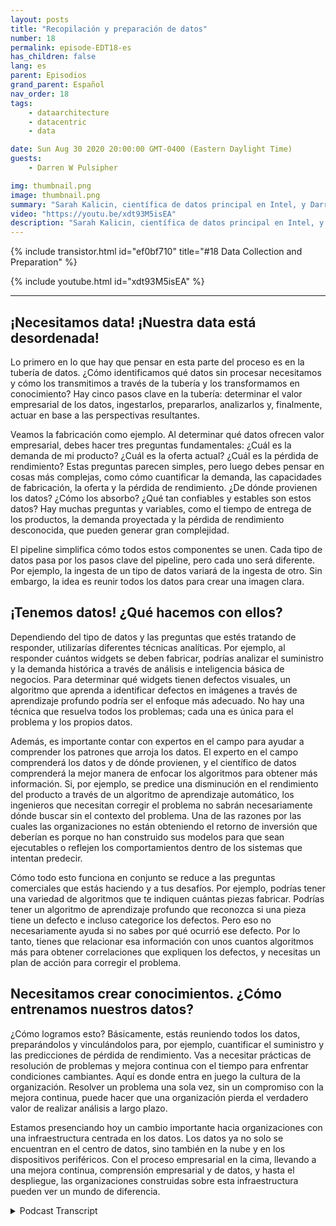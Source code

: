 ```yaml
---
layout: posts
title: "Recopilación y preparación de datos"
number: 18
permalink: episode-EDT18-es
has_children: false
lang: es
parent: Episodios
grand_parent: Español
nav_order: 18
tags:
    - dataarchitecture
    - datacentric
    - data

date: Sun Aug 30 2020 20:00:00 GMT-0400 (Eastern Daylight Time)
guests:
    - Darren W Pulsipher

img: thumbnail.png
image: thumbnail.png
summary: "Sarah Kalicin, científica de datos principal en Intel, y Darren Pulsipher, arquitecto principal de soluciones en el sector público en Intel, hablan sobre el proceso y los beneficios de la recopilación y preparación de datos al convertirse en una organización centrada en los datos. Este es el segundo paso en el camino para convertirse en una organización centrada en los datos."
video: "https://youtu.be/xdt93M5isEA"
description: "Sarah Kalicin, científica de datos principal en Intel, y Darren Pulsipher, arquitecto principal de soluciones en el sector público en Intel, hablan sobre el proceso y los beneficios de la recopilación y preparación de datos al convertirse en una organización centrada en los datos. Este es el segundo paso en el camino para convertirse en una organización centrada en los datos."
---
```


<div>
{% include transistor.html id="ef0bf710" title="#18 Data Collection and Preparation" %}

{% include youtube.html id="xdt93M5isEA" %}
</div>

---

## ¡Necesitamos data! ¡Nuestra data está desordenada!

Lo primero en lo que hay que pensar en esta parte del proceso es en la tubería de datos. ¿Cómo identificamos qué datos sin procesar necesitamos y cómo los transmitimos a través de la tubería y los transformamos en conocimiento? Hay cinco pasos clave en la tubería: determinar el valor empresarial de los datos, ingestarlos, prepararlos, analizarlos y, finalmente, actuar en base a las perspectivas resultantes.

Veamos la fabricación como ejemplo. Al determinar qué datos ofrecen valor empresarial, debes hacer tres preguntas fundamentales: ¿Cuál es la demanda de mi producto? ¿Cuál es la oferta actual? ¿Cuál es la pérdida de rendimiento? Estas preguntas parecen simples, pero luego debes pensar en cosas más complejas, como cómo cuantificar la demanda, las capacidades de fabricación, la oferta y la pérdida de rendimiento. ¿De dónde provienen los datos? ¿Cómo los absorbo? ¿Qué tan confiables y estables son estos datos? Hay muchas preguntas y variables, como el tiempo de entrega de los productos, la demanda proyectada y la pérdida de rendimiento desconocida, que pueden generar gran complejidad.

El pipeline simplifica cómo todos estos componentes se unen. Cada tipo de datos pasa por los pasos clave del pipeline, pero cada uno será diferente. Por ejemplo, la ingesta de un tipo de datos variará de la ingesta de otro. Sin embargo, la idea es reunir todos los datos para crear una imagen clara.

## ¡Tenemos datos! ¿Qué hacemos con ellos?

Dependiendo del tipo de datos y las preguntas que estés tratando de responder, utilizarías diferentes técnicas analíticas. Por ejemplo, al responder cuántos widgets se deben fabricar, podrías analizar el suministro y la demanda histórica a través de análisis e inteligencia básica de negocios. Para determinar qué widgets tienen defectos visuales, un algoritmo que aprenda a identificar defectos en imágenes a través de aprendizaje profundo podría ser el enfoque más adecuado. No hay una técnica que resuelva todos los problemas; cada una es única para el problema y los propios datos.

Además, es importante contar con expertos en el campo para ayudar a comprender los patrones que arroja los datos. El experto en el campo comprenderá los datos y de dónde provienen, y el científico de datos comprenderá la mejor manera de enfocar los algoritmos para obtener más información. Si, por ejemplo, se predice una disminución en el rendimiento del producto a través de un algoritmo de aprendizaje automático, los ingenieros que necesitan corregir el problema no sabrán necesariamente dónde buscar sin el contexto del problema. Una de las razones por las cuales las organizaciones no están obteniendo el retorno de inversión que deberían es porque no han construido sus modelos para que sean ejecutables o reflejen los comportamientos dentro de los sistemas que intentan predecir.

Cómo todo esto funciona en conjunto se reduce a las preguntas comerciales que estás haciendo y a tus desafíos. Por ejemplo, podrías tener una variedad de algoritmos que te indiquen cuántas piezas fabricar. Podrías tener un algoritmo de aprendizaje profundo que reconozca si una pieza tiene un defecto e incluso categorice los defectos. Pero eso no necesariamente ayuda si no sabes por qué ocurrió ese defecto. Por lo tanto, tienes que relacionar esa información con unos cuantos algoritmos más para obtener correlaciones que expliquen los defectos, y necesitas un plan de acción para corregir el problema.

## Necesitamos crear conocimientos. ¿Cómo entrenamos nuestros datos?

¿Cómo logramos esto? Básicamente, estás reuniendo todos los datos, preparándolos y vinculándolos para, por ejemplo, cuantificar el suministro y las predicciones de pérdida de rendimiento. Vas a necesitar prácticas de resolución de problemas y mejora continua con el tiempo para enfrentar condiciones cambiantes. Aquí es donde entra en juego la cultura de la organización. Resolver un problema una sola vez, sin un compromiso con la mejora continua, puede hacer que una organización pierda el verdadero valor de realizar análisis a largo plazo.

Estamos presenciando hoy un cambio importante hacia organizaciones con una infraestructura centrada en los datos. Los datos ya no solo se encuentran en el centro de datos, sino también en la nube y en los dispositivos periféricos. Con el proceso empresarial en la cima, llevando a una mejora continua, comprensión empresarial y de datos, y hasta el despliegue, las organizaciones construidas sobre esta infraestructura pueden ver un mundo de diferencia.



<details>
<summary> Podcast Transcript </summary>

<p></p>

</details>
